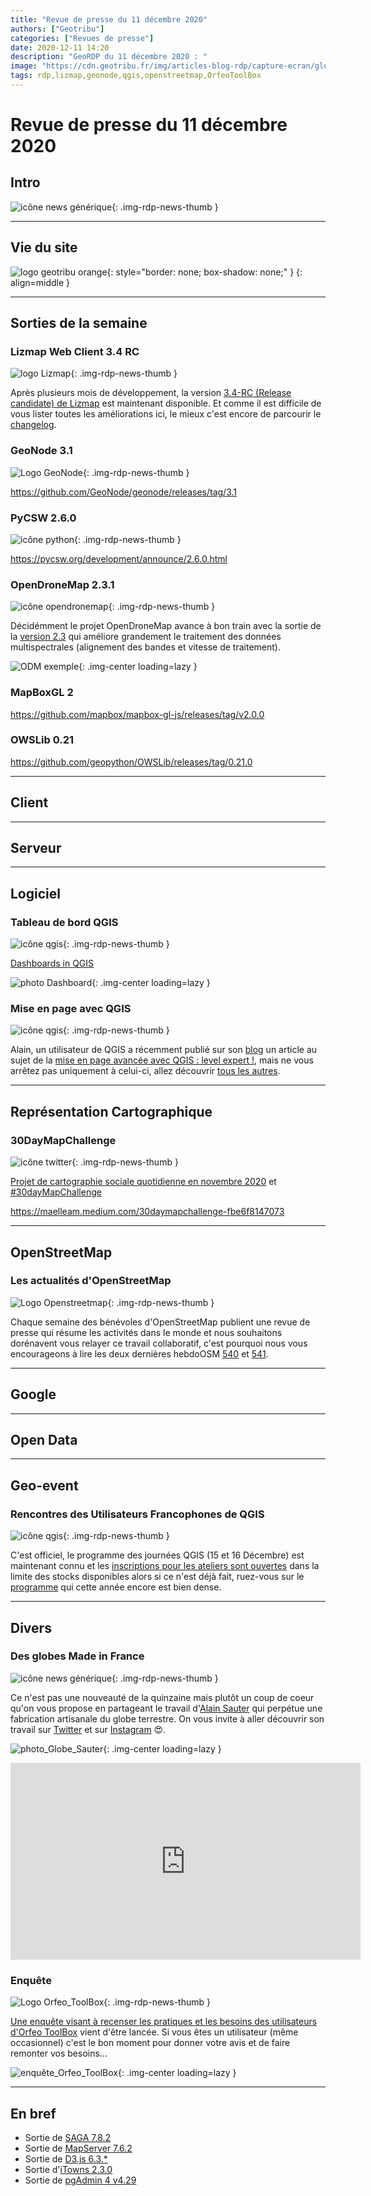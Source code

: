 ```yaml
---
title: "Revue de presse du 11 décembre 2020"
authors: ["Geotribu"]
categories: ["Revues de presse"]
date: 2020-12-11 14:20
description: "GeoRDP du 11 décembre 2020 : "
image: "https://cdn.geotribu.fr/img/articles-blog-rdp/capture-ecran/globe_sauter.jpeg"
tags: rdp,lizmap,geonode,qgis,openstreetmap,OrfeoToolBox
---
```


# Revue de presse du 11 décembre 2020

## Intro

![icône news générique](https://cdn.geotribu.fr/img/internal/icons-rdp-news/news.png "News"){: .img-rdp-news-thumb }

----

## Vie du site

![logo geotribu orange](https://cdn.geotribu.fr/img/internal/charte/geotribu_logo_rectangle_384x80.png "logo geotribu orange"){: style="border: none; box-shadow: none;" }
{: align=middle }

----

## Sorties de la semaine

### Lizmap Web Client 3.4 RC

![logo Lizmap](https://cdn.geotribu.fr/img/logos-icones/logo-lizmap.png){: .img-rdp-news-thumb }

Après plusieurs mois de développement, la version [3.4-RC (Release candidate) de Lizmap](https://www.3liz.com/blog/rldhont/index.php?post/2020/11/26/Lizmap-Web-Client-3.4-RC) est maintenant disponible. Et comme il est difficile de vous lister toutes les améliorations ici, le mieux c'est encore de parcourir le [changelog](https://github.com/3liz/lizmap-web-client/blob/master/CHANGELOG-3.4.md).

### GeoNode 3.1

![Logo GeoNode](https://cdn.geotribu.fr/img/logos-icones/logiciels_librairies/geonode.png "GeoNode"){: .img-rdp-news-thumb }

<https://github.com/GeoNode/geonode/releases/tag/3.1>

### PyCSW 2.6.0

![icône python](https://cdn.geotribu.fr/img/logos-icones/programmation/python.png "PyCSW"){: .img-rdp-news-thumb }

<https://pycsw.org/development/announce/2.6.0.html>

### OpenDroneMap 2.3.1

![icône opendronemap](https://cdn.geotribu.fr/images/logos-icones/logiciels_librairies/open_drone_map_odm.png "OpenDroneMap"){: .img-rdp-news-thumb }

Décidémment le projet OpenDroneMap avance à bon train avec la sortie de la [version 2.3](https://www.opendronemap.org/2020/12/ghost-busting-speed-improvements-and-switch-to-agpl-with-2-3-0/) qui améliore grandement le traitement des données multispectrales (alignement des bandes et vitesse de traitement).

![ODM exemple](https://cdn.geotribu.fr/img/articles-blog-rdp/logiciels/OpenDroneMap/aligned.gif "OpenDroneMap - Alignement"){: .img-center loading=lazy }

### MapBoxGL 2

<https://github.com/mapbox/mapbox-gl-js/releases/tag/v2.0.0>

### OWSLib 0.21

<https://github.com/geopython/OWSLib/releases/tag/0.21.0>

----

## Client

----

## Serveur

----

## Logiciel

### Tableau de bord QGIS

![icône qgis](https://cdn.geotribu.fr/images/logos-icones/logiciels_librairies/qgis.png "QGIS"){: .img-rdp-news-thumb }

[Dashboards in QGIS](https://anitagraser.com/2020/12/05/dashboards-in-qgis/)

![photo Dashboard](https://cdn.geotribu.fr/img/articles-blog-rdp/logiciels/qgis/dashboard.jpg "Dashboards in QGIS"){: .img-center loading=lazy }

### Mise en page avec QGIS

![icône qgis](https://cdn.geotribu.fr/images/logos-icones/logiciels_librairies/qgis.png "QGIS"){: .img-rdp-news-thumb }

Alain, un utilisateur de QGIS a récemment publié sur son [blog](http://pasq.fr) un article au sujet de la [mise en page avancée avec QGIS : level expert !](http://pasq.fr/mise-page-avancee-expert-qgis), mais ne vous arrêtez pas uniquement à celui-ci, allez découvrir [tous les autres](http://pasq.fr/qgis-3-x).

----

## Représentation Cartographique

### 30DayMapChallenge

![icône twitter](https://cdn.geotribu.fr/img/logos-icones/social/twitter.png "Twitter"){: .img-rdp-news-thumb }

[Projet de cartographie sociale quotidienne en novembre 2020](https://github.com/tjukanovt/30DayMapChallenge) et [#30dayMapChallenge](https://neocarto.hypotheses.org/12028)

<https://maelleam.medium.com/30daymapchallenge-fbe6f8147073>

----

## OpenStreetMap

### Les actualités d'OpenStreetMap

![Logo Openstreetmap](https://cdn.geotribu.fr/img/logos-icones/OpenStreetMap/Openstreetmap.png "Openstreetmap"){: .img-rdp-news-thumb }

Chaque semaine des bénévoles d'OpenStreetMap publient une revue de presse qui résume les activités dans le monde et nous souhaitons dorénavent vous relayer ce travail collaboratif, c'est pourquoi nous vous encourageons à lire les deux dernières hebdoOSM [540](http://weeklyosm.eu/fr/archives/14005) et [541](http://weeklyosm.eu/fr/archives/14021).

----

## Google

----

## Open Data

----

## Geo-event

### Rencontres des Utilisateurs Francophones de QGIS

![icône qgis](https://cdn.geotribu.fr/images/logos-icones/logiciels_librairies/qgis.png "QGIS"){: .img-rdp-news-thumb }

C'est officiel, le programme des journées QGIS (15 et 16 Décembre) est maintenant connu et les [inscriptions pour les ateliers sont ouvertes](http://conf.qgis.osgeo.fr/z25_inscription.html) dans la limite des stocks disponibles alors si ce n'est déjà fait, ruez-vous sur le [programme](http://conf.qgis.osgeo.fr/z20_programme.html) qui cette année encore est bien dense.

----

## Divers

### Des globes Made in France

![icône news générique](https://cdn.geotribu.fr/img/internal/icons-rdp-news/news.png "Globe Sauter"){: .img-rdp-news-thumb }

Ce n'est pas une nouveauté de la quinzaine mais plutôt un coup de coeur qu'on vous propose en partageant le travail d'[Alain Sauter](https://www.globesauter.fr) qui perpétue une fabrication artisanale du globe terrestre. On vous invite à aller découvrir son travail sur [Twitter](https://twitter.com/GlobeSauter?ref_src=twsrc%5Etfw) et sur [Instagram](https://www.instagram.com/globesauter/) :heart_eyes:.

![photo_Globe_Sauter](https://cdn.geotribu.fr/img/articles-blog-rdp/capture-ecran/globe_sauter.jpeg "Globe Sauter"){: .img-center loading=lazy }

<iframe width="560" height="315" src="https://www.youtube-nocookie.com/embed/OgT-keRKw9w" frameborder="0" allow="accelerometer; autoplay; encrypted-media; gyroscope; picture-in-picture" allowfullscreen></iframe>

### Enquête

![Logo Orfeo_ToolBox](https://cdn.geotribu.fr/img/logos-icones/logiciels_librairies/OrfeoToolBox_OTB.png "Orfeo ToolBox"){: .img-rdp-news-thumb }

[Une enquête visant à recenser les pratiques et les besoins des utilisateurs d'Orfeo ToolBox](https://www.orfeo-toolbox.org/please-participate-to-our-survey-how-do-you-use-otb/) vient d'être lancée. Si vous êtes un utilisateur (même occasionnel) c'est le bon moment pour donner votre avis et de faire remonter vos besoins...

![enquête_Orfeo_ToolBox](https://cdn.geotribu.fr/img/articles-blog-rdp/capture-ecran/enquete_orfeo_toolbox.jpg "Orfeo ToolBox"){: .img-center loading=lazy }

----

## En bref

- Sortie de [SAGA 7.8.2](https://sourceforge.net/p/saga-gis/news/)
- Sortie de [MapServer 7.6.2](https://mapserver.org/development/changelog/changelog-7-6.html#changes-from-7-6-1-to-7-6-2)
- Sortie de [D3.js 6.3.*](https://github.com/d3/d3/releases/tag/v6.3.0)
- Sortie d'[iTowns 2.3.0](https://github.com/IGNF/geoportal-extensions/releases/tag/itowns-2.3.0)
- Sortie de [pgAdmin 4 v4.29](https://www.pgadmin.org/docs/pgadmin4/4.29/release_notes_4_29.html)
